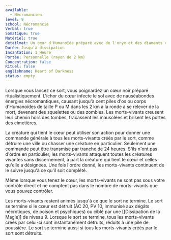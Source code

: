 ```yaml
---
available:
  - Nécromancien
level: 9
school: Nécromancie
Verbal: true
Somatique: true
Matériel: true
detailmat: Un cœur d'Humanoïde préparé avec de l'onyx et des diamants d'une valeur d'au moins 10000 PO
Durée: Jusqu'à dissipation
Incantation: 1 Heure
Portée: Personnelle (rayon de 2 km)
Concentration: false
Rituel: false
englishname: Heart of Darkness
status: empty
---
```

Lorsque vous lancez ce sort, vous poignardez un cœur noir préparé ritualistiquement. L'ichor du cœur infecte le sol avec de nauséabondes énergies nécromantiques, causant jusqu'à cent piles d'os ou corps d'Humanoïdes de taille P ou M dans les 2 km à la ronde à se relever de la mort, devenant des squelettes ou des zombies. Les morts-vivants creusent leur chemin hors des tombes, fracassent les mausolées et brisent les portes des cimetières. 

La créature qui tient le cœur peut utiliser son action pour donner une commande générale à tous les morts-vivants créés par le sort, comme détruire une ville ou chasser une créature en particulier. Seulement une commande peut être transmise par tranche de 24 heures. S'ils n'ont pas d'ordre en particulier, les morts-vivants attaquent toutes les créatures vivantes sans discernement, à part la créature qui tient le cœur et celles qu'elle a désignées. Une fois l'ordre donné, les morts-vivants continuent de le suivre jusqu'à ce qu'il soit complété.

Même lorsque vous tenez le cœur, les morts-vivants ne sont pas sous votre contrôle direct et ne comptent pas dans le nombre de morts-vivants que vous pouvez contrôler.

Les morts-vivants restent animés jusqu'à ce que le sort ne termine. Le sort se termine si le cœur est détruit (AC 20, PV 10, immunisé aux dégâts nécrotiques, de poison et psychiques) ou ciblé par une [[Dissipation de la Magie]] de niveau 9. Lorsque le sort se termine, tous les morts-vivants créés par celui-ci sont instantanément détruits, réduits à une pile de poussière. Le sort se termine aussi si tous les morts-vivants créés par le sort sont détruits.